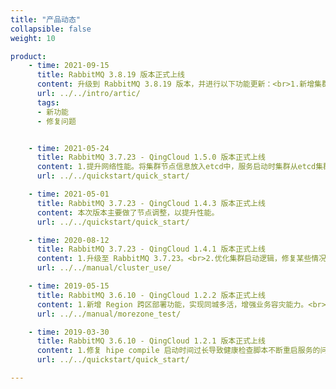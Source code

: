 ```yaml
---
title: "产品动态"
collapsible: false
weight: 10

product:
    - time: 2021-09-15
      title: RabbitMQ 3.8.19 版本正式上线
      content: 升级到 RabbitMQ 3.8.19 版本，并进行以下功能更新：<br>1.新增集群节点发现功能：将集群节点信息放入etcd中，服务启动时集群从etcd集群中获取集群节点信息。<br>2.为系统服务systemd、rabbitmq、appctl、keepalived、haproxy和rabbitmq加上日志信息，统一放到挂载盘固定位置。<br>3.增加caddy服务，通过caddy能够获取访问服务日志。<br>4.去掉ram角色。<br>5.若干优化。
      url: ../../intro/artic/
      tags: 
      - 新功能
      - 修复问题


    - time: 2021-05-24
      title: RabbitMQ 3.7.23 - QingCloud 1.5.0 版本正式上线
      content: 1.提升网络性能。将集群节点信息放入etcd中，服务启动时集群从etcd集群中获取集群节点信息。多个rabbitmq集群支持使用同一个etcd。<br>2.提升计算性能。<br>3.提升安全性。<br>4.用户体验改进。
      url: ../../quickstart/quick_start/

    - time: 2021-05-01
      title: RabbitMQ 3.7.23 - QingCloud 1.4.3 版本正式上线
      content: 本次版本主要做了节点调整，以提升性能。
      url: ../../quickstart/quick_start/

    - time: 2020-08-12
      title: RabbitMQ 3.7.23 - QingCloud 1.4.1 版本正式上线
      content: 1.升级至 RabbitMQ 3.7.23。<br>2.优化集群启动逻辑，修复某些情况下集群创建时发生脑裂的问题。<br>3.新增支持通过浏览器自助查看日志等文件。<br>4.优化横向扩容时不重启现有节点的服务。
      url: ../../manual/cluster_use/

    - time: 2019-05-15
      title: RabbitMQ 3.6.10 - QingCloud 1.2.2 版本正式上线
      content: 1.新增 Region 跨区部署功能，实现同城多活，增强业务容灾能力。<br>2.修复了 VIP 偶尔丢失的问题。
      url: ../../manual/morezone_test/

    - time: 2019-03-30
      title: RabbitMQ 3.6.10 - QingCloud 1.2.1 版本正式上线
      content: 1.修复 hipe compile 启动时间过长导致健康检查脚本不断重启服务的问题。<br>2.修复关闭集群再开启后延迟队列插件失效的问题。
      url: ../../quickstart/quick_start/

---
```


